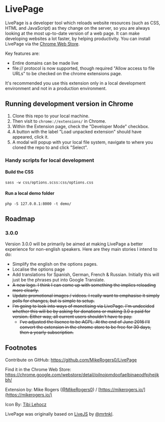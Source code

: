 # LivePage

LivePage is a developer tool which reloads website resources (such as CSS, HTML and JavaScript) as they change on the server, so you are always looking at the most up-to-date version of a web page. It can make developing websites a lot faster, by helping productivity. You can install LivePage via the [Chrome Web Store](https://chrome.google.com/webstore/detail/livepage/pilnojpmdoofaelbinaeodfpjheijkbh/details).

Key features are:
 * Entire domains can be made live
 * file:// protocol is now supported, though required "Allow access to file URLs" to be checked on the chrome extensions page.

It's recommended you use this extension only in a local development environment and not in a production environment.

## Running development version in Chrome

1. Clone this repo to your local machine. 
2. Then visit to `chrome://extensions/` in Chrome. 
3. Within the Extension page, check the "Developer Mode" checkbox. 
4. A button with the label "Load unpacked extension" should have appeared, click it. 
5. A modal will popup with your local file system, navigate to where you cloned the repo to and click "Select".

### Handy scripts for local development

#### Build the CSS

    sass -w css/options.scss:css/options.css

#### Run a local demo folder

    php -S 127.0.0.1:8000 -t demo/

## Roadmap

### 3.0.0

Version 3.0.0 will be primarily be aimed at making LivePage a better experience for non-english speakers. Here are they main stories I intend to do:

 * Simplify the english on the options pages.
 * Localise the options page
 * Add translations for Spanish, German, French & Russian. Initially this will just be the phrases put into Google Translate.
 * ~~A new logo. I think I can come up with something the implies reloading more clearly.~~
 * ~~Update promotional images / videos. I really want to emphasise it simply polls for changes, but is simple to setup.~~
 * ~~I'm going to look into ways of monetising via LivePage. I'm undecided whether this will be by asking for donations or making 3.0 a paid for version. Either way, all current users shouldn't have to pay.~~
     * ~~I've adjusted the lisence to be AGPL. At the end of June 2016 I'll convert the extension in the chrome store to be free for 30 days, then a yearly subscription.~~

## Footnotes

Contribute on GitHub: https://github.com/MikeRogers0/LivePage

Find it in the Chrome Web Store: https://chrome.google.com/webstore/detail/pilnojpmdoofaelbinaeodfpjheijkbh/

Extension by: Mike Rogers ([@MikeRogers0](https://twitter.com/mikerogers0)) / [https://mikerogers.io/](https://mikerogers.io/)

Icon By: [Tibi Lehocz](https://creativemarket.com/VectorBurn)

LivePage was originally based on [LiveJS](http://livejs.com/) by [@mrtnkl](https://twitter.com/mrtnkl).
